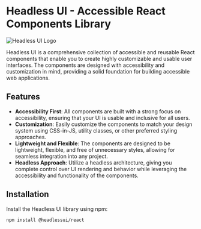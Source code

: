 # Headless UI - Accessible React Components Library

![Headless UI Logo](https://repository-images.githubusercontent.com/295992065/4bd52200-0043-11eb-9711-359a3854d4dc)

Headless UI is a comprehensive collection of accessible and reusable React components that enable you to create highly customizable and usable user interfaces. The components are designed with accessibility and customization in mind, providing a solid foundation for building accessible web applications.

## Features

- **Accessibility First**: All components are built with a strong focus on accessibility, ensuring that your UI is usable and inclusive for all users.
- **Customization**: Easily customize the components to match your design system using CSS-in-JS, utility classes, or other preferred styling approaches.
- **Lightweight and Flexible**: The components are designed to be lightweight, flexible, and free of unnecessary styles, allowing for seamless integration into any project.
- **Headless Approach**: Utilize a headless architecture, giving you complete control over UI rendering and behavior while leveraging the accessibility and functionality of the components.

## Installation

Install the Headless UI library using npm:

```bash
npm install @headlessui/react
